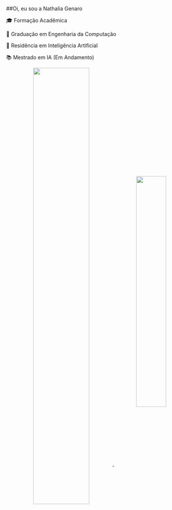 ##Oi, eu sou a Nathalia Genaro

🎓 Formação Acadêmica

  🧠 Graduação em Engenharia da Computação

  🤖 Residência em Inteligência Artificial

  📚 Mestrado em IA (Em Andamento)


<div  align="center" style="margin-bottom:100px">
  <a href= "https://github.com/NGenaro">
  <img width=55% align="center"  src="https://github-readme-streak-stats.herokuapp.com?user=NGenaro&theme=radical&mode=weekly" />
  <img width=40% align="center" src="https://github-readme-stats-git-main-rafaelalexandrino.vercel.app/api/top-langs/?username=NGenaro&show_icons=true&theme=radical&layout=compact" />
</div>
 
